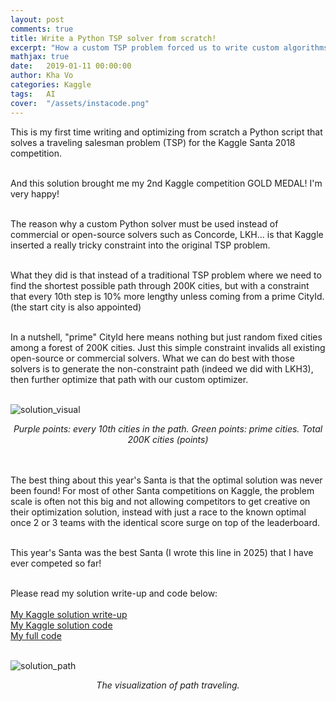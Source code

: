 ```yaml
---
layout: post
comments: true
title: Write a Python TSP solver from scratch!
excerpt: "How a custom TSP problem forced us to write custom algorithms and finally seized rank 8/1874 in Kaggle Santa 2018! (plus an introduction to Kotlin!)"
mathjax: true
date:   2019-01-11 00:00:00
author: Kha Vo
categories: Kaggle
tags:	AI
cover:  "/assets/instacode.png"
---
```


This is my first time writing and optimizing from scratch a Python script that solves a traveling salesman problem (TSP) for the Kaggle Santa 2018 competition. <br><br>

And this solution brought me my 2nd Kaggle competition GOLD MEDAL! I'm very happy! <br><br>

The reason why a custom Python solver must be used instead of commercial or open-source solvers such as Concorde, LKH... is that Kaggle inserted a really tricky constraint into the original TSP problem. <br><br>

What they did is that instead of a traditional TSP problem where we need to find the shortest possible path through 200K cities, but with a constraint that every 10th step is 10% more lengthy unless coming from a prime CityId. (the start city is also appointed) <br><br>

In a nutshell, "prime" CityId here means nothing but just random fixed cities among a forest of 200K cities. Just this simple constraint invalids all existing open-source or commercial solvers. What we can do best with those solvers is to generate the non-constraint path (indeed we did with LKH3), then further optimize that path with our custom optimizer. <br><br>

![solution_visual](https://www.kaggleusercontent.com/kf/8187253/eyJhbGciOiJkaXIiLCJlbmMiOiJBMTI4Q0JDLUhTMjU2In0..u-xzgC-ByTjprmAT3-ikmQ.H1lImyJ6vsMhmSBYgBweWSx2dLD_strBhnVdDYKoMfp-5dqoodFs6dRQrN-s2wXtGq43BpZsDFTnX9Xd6wZ7vKs_H6qazhvG9OEw-ZCJ7TUiygE-lm2muMDcVSgTkAmDHLsvzX2DMleFIRaOxpjILEnhpnrxM7hCk57iw3jyxikSEmAUs2fuMZ_sSejEn3mKQvTzPN1vtXkNvfEkSbDEN1S3y9uSc3IkdIIzeIzoLiXC3KlJbs_UcNcoejPtgzDqe38bXqxjilH4RJsp_zuPmm1Hq4HDXEPwWItBpZ4hix1m3aIQh0QzC8z1sKbKtU8-n4gzDB4ndWPHRuU7H4B3pYke9ZlZdXDvDBUo6wJF0kq_Yy84GcUhFOzwm2ypODnQ_tW2PdwQi-6ZruW_cguCKv17Kubyg9aqf3IEN-HNMuAE3S51NY08rtXRk_6xjSdaA_KeYlITNfvieGOfLE4CEYVJ3kzfWX-PrtypVHZ36KHhco1APYvSKp40E5mw7s7PiPjtlcQ0AKcKePVVPKYYq32KTq7CsVBzu-BCGfpQrLT2tYA4RouGUA7TRB4CkmxQdwfCUwlBQoYlwRacfzWI_kCU3YG_qA_rpAYDB5G9XipyTnGa0UATM9vxACqO8RJnPTR-IhySYgz2AK-PAf8ZyUAzBIgMMq-TF8fRbqky9JA.1rBJ7hNMhb9dJ2d9B5VoNg/__results___files/__results___63_0.png) 
<div style="text-align: center;">
  <em>Purple points: every 10th cities in the path. Green points: prime cities. Total 200K cities (points)</em>
</div>
<br><br>

The best thing about this year's Santa is that the optimal solution was never been found! For most of other Santa competitions on Kaggle, the problem scale is often not this big and not allowing competitors to get creative on their optimization solution, instead with just a race to the known optimal once 2 or 3 teams with the identical score surge on top of the leaderboard.<br><br>

This year's Santa was the best Santa (I wrote this line in 2025) that I have ever competed so far! <br><br>

Please read my solution write-up and code below: <br><br>
[My Kaggle solution write-up](https://www.kaggle.com/competitions/traveling-santa-2018-prime-paths/discussion/77257)<br>
[My Kaggle solution code](https://www.kaggle.com/code/khahuras/super-fast-cumsum-trick-8th-place-demo-solution)<br>
[My full code](https://github.com/voanhkha/Traveling-Santa-2018-Kaggle)<br><br>

![solution_path](/images/santa2018.gif)
<div style="text-align: center;">
  <em>The visualization of path traveling.</em>
</div>
